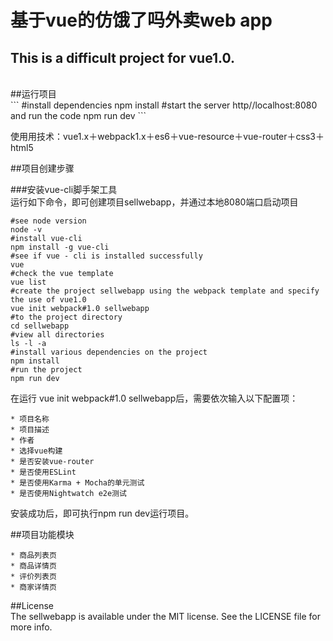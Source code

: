 基于vue的仿饿了吗外卖web app
============================
This is a difficult project for vue1.0.
----------------------------
<br>
##运行项目
<br>
```
#install dependencies
npm install
#start the server http//localhost:8080 and run the code
npm run dev
```

使用用技术：vue1.x＋webpack1.x＋es6＋vue-resource＋vue-router＋css3＋html5
<br>

##项目创建步骤
<br>

###安装vue-cli脚手架工具
<br>
运行如下命令，即可创建项目sellwebapp，并通过本地8080端口启动项目
<br>
```
#see node version
node -v
#install vue-cli
npm install -g vue-cli
#see if vue - cli is installed successfully
vue
#check the vue template
vue list
#create the project sellwebapp using the webpack template and specify the use of vue1.0
vue init webpack#1.0 sellwebapp
#to the project directory
cd sellwebapp
#view all directories
ls -l -a
#install various dependencies on the project
npm install
#run the project
npm run dev
```

在运行 vue init webpack#1.0 sellwebapp后，需要依次输入以下配置项：
<br>
```
* 项目名称
* 项目描述
* 作者
* 选择vue构建
* 是否安装vue-router
* 是否使用ESLint
* 是否使用Karma + Mocha的单元测试
* 是否使用Nightwatch e2e测试
```

安装成功后，即可执行npm run dev运行项目。
<br>

##项目功能模块
<br>
```
* 商品列表页
* 商品详情页
* 评价列表页
* 商家详情页
```

##License
<br>
The sellwebapp is available under the MIT license. See the LICENSE file for more info.


